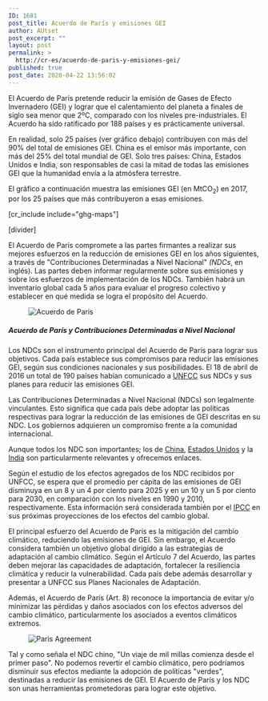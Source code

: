 ```yaml
---
ID: 1681
post_title: Acuerdo de París y emisiones GEI
author: AUtset
post_excerpt: ""
layout: post
permalink: >
  http://cr-es/acuerdo-de-paris-y-emisiones-gei/
published: true
post_date: 2020-04-22 13:56:02
---
```

<!-- wp:paragraph -->
<p>El Acuerdo de París pretende reducir la emisión de Gases de Efecto Invernadero (GEI) y lograr que el calentamiento del planeta a finales de siglo sea menor que 2ºC, comparado con los niveles pre-industriales. El Acuerdo ha sido ratificado por 188 países y es prácticamente universal.</p>
<!-- /wp:paragraph -->

<!-- wp:paragraph {"className":"framed-box"} -->
<p class="framed-box">En realidad, solo 25 países (ver gráfico debajo) contribuyen con más del 90% del total de emisiones GEI. China es el emisor más importante, con más del 25% del total mundial de GEI. Solo tres países: China, Estados Unidos e India, son responsables de casi la mitad de todas las emisiones GEI que la humanidad envía a la atmósfera terrestre. </p>
<!-- /wp:paragraph -->

<!-- wp:paragraph -->
<p>El gráfico a continuación muestra las emisiones GEI (en MtCO<sub>2</sub>) en 2017, por los 25 países que más contribuyeron a esas emisiones.</p>
<!-- /wp:paragraph -->

<!-- wp:shortcode -->
[cr_include include="ghg-maps"]
<!-- /wp:shortcode -->

<!-- wp:shortcode -->
[divider]
<!-- /wp:shortcode -->

<!-- wp:paragraph -->
<p>El Acuerdo de París compromete a las partes firmantes a realizar sus mejores esfuerzos en la reducción de emisiones GEI en los años siguientes, a través de "Contribuciones Determinadas a Nivel Nacional" <em>(NDCs</em>, en inglés). Las partes deben informar regularmente sobre sus emisiones y sobre los esfuerzos de implementación de los NDCs. También habrá un inventario global cada 5 años para evaluar el progreso colectivo y establecer en qué medida se logra el propósito del Acuerdo.</p>
<!-- /wp:paragraph -->

<!-- wp:more -->
<!--more-->
<!-- /wp:more -->

<!-- wp:image -->
<figure class="wp-block-image"><img src="https://unfccc.int/sites/default/files/styles/hero_carousel_960x640/public/paris_agreement_adopted_1_758.jpg?itok=WTjOIvOr" alt="Acuerdo de Paris"/></figure>
<!-- /wp:image -->

<!-- wp:heading {"level":5} -->
<h5>Acuerdo de París y Contribuciones Determinadas a Nivel Nacional</h5>
<!-- /wp:heading -->

<!-- wp:paragraph -->
<p>Los NDCs son el instrumento principal del Acuerdo de París para lograr sus objetivos. Cada país establece sus compromisos para reducir las emisiones GEI, según sus condiciones nacionales y sus posibilidades. El 18 de abril de 2016 un total de 190 países habían comunicado a <a rel="noreferrer noopener" href="https://unfccc.int/" target="_blank">UNFCC</a> sus NDCs y sus planes para reducir las emisiones GEI. </p>
<!-- /wp:paragraph -->

<!-- wp:paragraph {"className":"framed-box"} -->
<p class="framed-box">Las Contribuciones Determinadas a Nivel Nacional (NDCs) son legalmente vinculantes. Esto significa que cada país debe adoptar las políticas respectivas para lograr la reducción de las emisiones de GEI descritas en su NDC. Los gobiernos adquieren un compromiso frente a la comunidad internacional. </p>
<!-- /wp:paragraph -->

<!-- wp:paragraph -->
<p>Aunque todos los NDC son importantes; los de <a rel="noreferrer noopener" href="https://www4.unfccc.int/sites/ndcstaging/PublishedDocuments/China%20First/China's%20First%20NDC%20Submission.pdf" target="_blank">China</a>, <a rel="noreferrer noopener" href="https://www4.unfccc.int/sites/ndcstaging/PublishedDocuments/United%20States%20of%20America%20First/U.S.A.%20First%20NDC%20Submission.pdf" target="_blank">Estados Unidos</a> y la <a rel="noreferrer noopener" href="https://www4.unfccc.int/sites/ndcstaging/PublishedDocuments/India%20First/INDIA%20INDC%20TO%20UNFCCC.pdf" target="_blank">India</a> son particularmente relevantes y ofrecemos enlaces.</p>
<!-- /wp:paragraph -->

<!-- wp:paragraph -->
<p>Según el estudio de los efectos agregados de los NDC recibidos por UNFCC, se espera que el promedio per cápita de las emisiones de GEI disminuya en un 8 y un 4 por ciento para 2025 y en un 10 y un 5 por ciento para 2030, en comparación con los niveles en 1990 y 2010, respectivamente. Esta información será considerada también por el <a rel="noreferrer noopener" href="https://www.ipcc.ch/languages-2/spanish/" target="_blank">IPCC</a> en sus próximas proyecciones de los efectos del cambio global.</p>
<!-- /wp:paragraph -->

<!-- wp:paragraph -->
<p>El principal esfuerzo del Acuerdo de París es  la mitigación del cambio climático, reduciendo las emisiones de GEI. Sin embargo, el Acuerdo considera también un objetivo global dirigido a las estrategias de adaptación al cambio climático. Según el Artículo 7 del Acuerdo, las partes deben mejorar las capacidades de adaptación, fortalecer la resiliencia climática y reducir la vulnerabilidad. Cada país debe además  desarrollar y presentar a UNFCC sus Planes Nacionales de Adaptación.</p>
<!-- /wp:paragraph -->

<!-- wp:paragraph -->
<p>Además, el Acuerdo de París (Art. 8) reconoce la importancia de evitar y/o minimizar las pérdidas y daños asociados con los efectos adversos del cambio climático, particularmente los asociados a eventos climáticos extremos.</p>
<!-- /wp:paragraph -->

<!-- wp:image {"id":2471} -->
<figure class="wp-block-image"><img src="https://climarisk.com/wp-content/uploads/2020/04/Paris-Agreement-1024x768.jpg" alt="Paris Agreement" class="wp-image-2471"/></figure>
<!-- /wp:image -->

<!-- wp:paragraph -->
<p>Tal y como señala el NDC chino, "Un viaje de mil millas comienza desde el primer paso". No podemos revertir el cambio climático, pero podríamos disminuir sus efectos mediante la adopción de políticas "verdes", destinadas a reducir las emisiones de GEI. El Acuerdo de París y los NDC son unas herramientas prometedoras para lograr este objetivo.</p>
<!-- /wp:paragraph -->